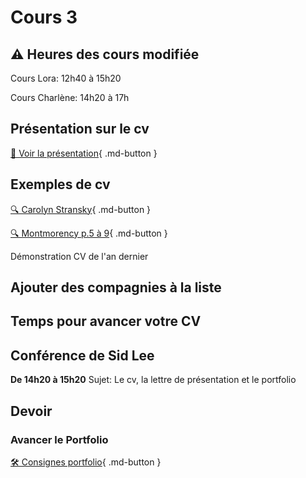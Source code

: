 # Cours 3
## ⚠️ Heures des cours modifiée
Cours Lora: 12h40 à 15h20

Cours Charlène: 14h20 à 17h

## Présentation sur le cv   
[📁 Voir la présentation](https://cmontmorency365-my.sharepoint.com/:b:/g/personal/lora_boisvert_cmontmorency_qc_ca/EVyO4I6ZyrpItmxxqMTH2bMBkqWKR6zRhRTug3VbdkKmkA?e=4HOTYb){ .md-button }  

## Exemples de cv 
[🔍 Carolyn Stransky](https://carolstran.github.io/cv/){ .md-button }      

[🔍 Montmorency p.5 à 9](https://www.cmontmorency.qc.ca/wp-content/uploads/2023/11/Petit-guide-de-recherche-demploi.pdf){ .md-button }      

Démonstration CV de l'an dernier


## Ajouter des compagnies à la liste

## Temps pour avancer votre CV

## Conférence de Sid Lee
**De 14h20 à 15h20**
Sujet: Le cv, la lettre de présentation et le portfolio


## Devoir     
### Avancer le Portfolio    
[🛠️ Consignes portfolio](./stages/portfolio.md){ .md-button }     


